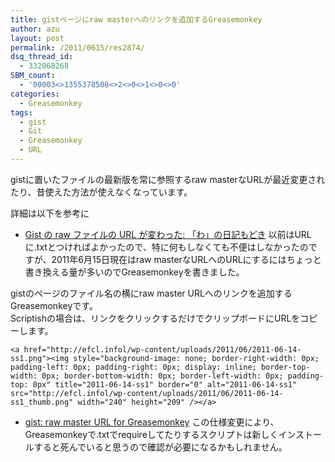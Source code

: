 ```yaml
---
title: gistページにraw masterへのリンクを追加するGreasemonkey
author: azu
layout: post
permalink: /2011/0615/res2874/
dsq_thread_id:
  - 332068268
SBM_count:
  - '00003<>1355378508<>2<>0<>1<>0<>0'
categories:
  - Greasemonkey
tags:
  - gist
  - Git
  - Greasemonkey
  - URL
---
```

gistに置いたファイルの最新版を常に参照するraw masterなURLが最近変更されたり、昔使えた方法が使えなくなっています。

詳細は以下を参考に

*   [Gist の raw ファイルの URL が変わった: 「わ」の日記もどき][1] 
以前はURLに.txtとつければよかったので、特に何もしなくても不便はしなかったのですが、2011年6月15日現在はraw masterなURLへのURLにするにはちょっと書き換える量が多いのでGreasemonkeyを書きました。

gistのページのファイル名の横にraw master URLへのリンクを追加するGreasemonkeyです。   
Scriptishの場合は、リンクをクリックするだけでクリップボードにURLをコピーします。

`<a href="http://efcl.infol/wp-content/uploads/2011/06/2011-06-14-ss1.png"><img style="background-image: none; border-right-width: 0px; padding-left: 0px; padding-right: 0px; display: inline; border-top-width: 0px; border-bottom-width: 0px; border-left-width: 0px; padding-top: 0px" title="2011-06-14-ss1" border="0" alt="2011-06-14-ss1" src="http://efcl.infol/wp-content/uploads/2011/06/2011-06-14-ss1_thumb.png" width="240" height="209" /></a>`

*   [gist: raw master URL for Greasemonkey][2] 
この仕様変更により、Greasemonkeyで.txtでrequireしてたりするスクリプトは新しくインストールすると死んでいると思うので確認が必要になるかもしれません。

 [1]: http://wa.cocolog-enshu.com/pseudodiary/2011/06/gist-raw-url-72.html
 [2]: http://userscripts.org/scripts/show/104764
